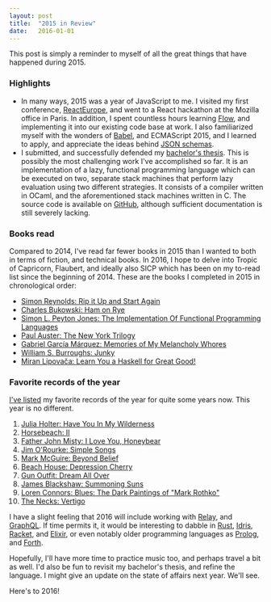 ```yaml
---
layout: post
title:  "2015 in Review"
date:   2016-01-01
---
```


This post is simply a reminder to myself of all the great things that have
happened during 2015.

### Highlights
- In many ways, 2015 was a year of JavaScript to me. I visited my first
  conference, [ReactEurope](https://www.react-europe.org/), and went to a React
  hackathon at the Mozilla office in Paris. In addition, I spent countless hours
  learning [Flow](http://flowtype.org/), and implementing it into our existing
  code base at work. I also familiarized myself with the wonders of
  [Babel](https://babeljs.io/), and ECMAScript 2015, and I learned to apply, and
  appreciate the ideas behind [JSON schemas](https://brandur.org/elegant-apis).
- I submitted, and successfully defended my [bachelor's
  thesis](https://www.dropbox.com/s/g138w9klyneuajy/Mads-Mathias-Bachelor-Thesis.pdf?dl=0).
  This is possibly the most challenging work I've accomplished so far. It is an
  implementation of a lazy, functional programming language which can be
  executed on two, separate stack machines that perform lazy evaluation using
  two different strategies. It consists of a compiler written in OCaml, and the
  aforementioned stack machines written in C. The source code is available on
  [GitHub](https://github.com/majjoha/sloth), although sufficient documentation
  is still severely lacking.

### Books read
Compared to 2014, I've read far fewer books in 2015 than I wanted to both in
terms of fiction, and technical books. In 2016, I hope to delve into Tropic of
Capricorn, Flaubert, and ideally also SICP which has been on my to-read list
since the beginning of 2014. These are the books I completed in 2015 in
chronological order:

- [Simon Reynolds: Rip it Up and Start Again](https://www.goodreads.com/book/show/272642.Rip_it_Up_and_Start_Again)
- [Charles Bukowski: Ham on Rye](https://www.goodreads.com/book/show/38501.Ham_on_Rye)
- [Simon L. Peyton Jones: The Implementation Of Functional Programming
  Languages](https://www.goodreads.com/book/show/3652866-the-implementation-of-functional-programming-languages)
- [Paul Auster: The New York Trilogy](https://www.goodreads.com/book/show/486623.The_New_York_Trilogy)
- [Gabriel García Márquez: Memories of My Melancholy Whores](https://www.goodreads.com/book/show/760.Memories_of_My_Melancholy_Whores)
- [William S. Burroughs: Junky](https://www.goodreads.com/book/show/4517763-junky)
- [Miran Lipovača: Learn You a Haskell for Great Good!](https://www.goodreads.com/book/show/9282423-learn-you-a-haskell-for-great-good)


### Favorite records of the year
[I've listed](http://www.last.fm/user/bouleau/journal) my favorite records of
the year for quite some years now. This year is no different.

1. [Julia Holter: Have You In My
   Wilderness](http://www.allmusic.com/album/have-you-in-my-wilderness-mw0002860296)
2. [Horsebeach: II](http://www.allmusic.com/album/ii-mw0002869328)
3. [Father John Misty: I Love You, Honeybear](http://www.allmusic.com/album/i-love-you-honeybear-mw0002777404)
4. [Jim O'Rourke: Simple
   Songs](http://www.allmusic.com/album/simple-songs-mw0002835921)
5. [Mark McGuire: Beyond Belief](http://www.allmusic.com/album/beyond-belief-mw0002884480)
6. [Beach House: Depression Cherry](http://www.allmusic.com/album/depression-cherry-mw0002860587)
7. [Gun Outfit: Dream All Over](http://www.allmusic.com/album/dream-all-over-mw0002877974)
8. [James Blackshaw: Summoning Suns](http://www.allmusic.com/album/summoning-suns-mw0002812289)
9. [Loren Connors: Blues: The Dark Paintings of "Mark Rothko"](http://www.allmusic.com/album/blues-the-dark-paintings-of-mark-rothko-mw0002807887)
10. [The Necks: Vertigo](http://www.allmusic.com/album/vertigo-mw0002877481)

I have a slight feeling that 2016 will include working with
[Relay](https://facebook.github.io/relay/), and
[GraphQL](http://facebook.github.io/graphql/). If time permits it, it would be
interesting to dabble in [Rust](https://www.rust-lang.org/),
[Idris](http://www.idris-lang.org/), [Racket](http://racket-lang.org/), and
[Elixir](http://elixir-lang.org/), or even notably older programming languages
as [Prolog](https://en.wikipedia.org/wiki/Prolog), and
[Forth](https://en.wikipedia.org/wiki/Forth_(programming_language)).

Hopefully, I'll have more time to practice music too, and perhaps travel a bit
as well. I'd also be fun to revisit my bachelor's thesis, and refine the
language. I might give an update on the state of affairs next year. We'll see.

Here's to 2016!
